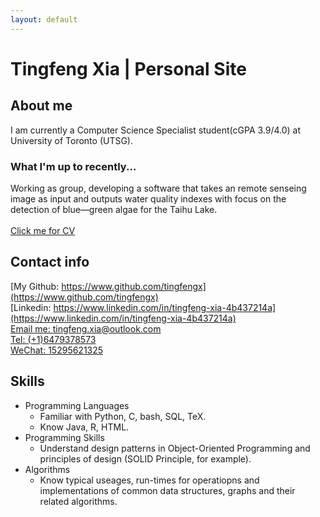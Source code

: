 ```yaml
---
layout: default
---
```


# Tingfeng Xia | Personal Site 

## About me
I am currently a Computer Science Specialist student(cGPA 3.9/4.0) at University of Toronto (UTSG). 
### What I'm up to recently...
Working as group, developing a software that takes an remote senseing image as input and outputs water quality indexes with focus on the detection of blue—green algae for the Taihu Lake.  
<br/>
[Click me for CV](/assets/CV.md)

## Contact info
[My Github: https://www.github.com/tingfengx](https://www.github.com/tingfengx)  
[Linkedin: https://www.linkedin.com/in/tingfeng-xia-4b437214a](https://www.linkedin.com/in/tingfeng-xia-4b437214a)  
[Email me: tingfeng.xia@outlook.com](mailto:tingfeng.xia@outlook.com)  
[Tel: (+1)6479378573](tel:(+1)6479378573)  
[WeChat: 15295621325](tel:(+86)15295621325)

## Skills
- Programming Languages
    - Familiar with Python, C, bash, SQL, TeX.  
    - Know Java, R, HTML. 
- Programming Skills
    - Understand design patterns in Object-Oriented Programming and principles of design (SOLID Principle, for example).
- Algorithms
    - Know typical useages, run-times for operatiopns and implementations of common data structures, graphs and their related algorithms.
